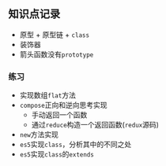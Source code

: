 ## 知识点记录
* 原型 + 原型链 + `class`
* 装饰器
* 箭头函数没有`prototype`

### 练习
* 实现数组`flat`方法
* `compose`正向和逆向思考实现
    * 手动返回一个函数
    * 通过`reduce`构造一个返回函数(`redux`源码)
* `new`方法实现
* `es5`实现`class`，分析其中的不同之处
* `es5`实现`class`的`extends`


